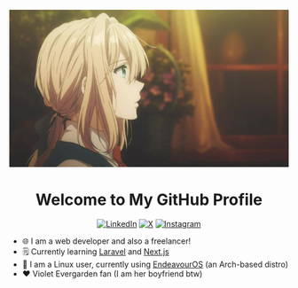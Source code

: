 <div align="center">

![Violet Evergarden!](assets/violet-evergarden.jpg)
  
</div>
<div align="center">
<h1>Welcome to My GitHub Profile</h1>
  
[![LinkedIn](https://img.shields.io/badge/linkedin-%230077B5.svg?style=for-the-badge&logo=linkedin&logoColor=white)](https://www.linkedin.com/in/fadlin-azhary-b00b80143/)
[![X](https://img.shields.io/badge/X-%23000000.svg?style=for-the-badge&logo=X&logoColor=white)](https://x.com/FadlinAzhary)
[![Instagram](https://img.shields.io/badge/Instagram-%23E4405F.svg?style=for-the-badge&logo=Instagram&logoColor=white)](https://www.instagram.com/fadlindff/)

</div>

- 🌐 I am a web developer and also a freelancer!
- 🗒️ Currently learning [Laravel](https://laravel.com) and [Next.js](https://nextjs.org/)
- 🐧 I am a Linux user, currently using [EndeavourOS](https://endeavouros.com/) (an Arch-based distro)
- ♥️ Violet Evergarden fan (I am her boyfriend btw)
